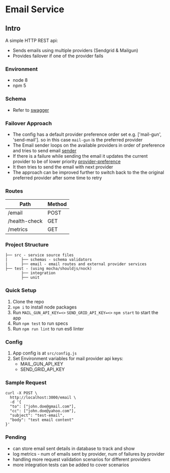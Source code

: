 # Email Service

## Intro

A simple HTTP REST api:
- Sends emails using multiple providers (Sendgrid & Mailgun)
- Provides failover if one of the provider fails

### Environment
- node 8
- npm 5

### Schema
- Refer to [swagger](swagger.yaml)

### Failover Approach
- The config has a default provider preference order set e.g. ['mail-gun', 'send-mail']. so in this case `mail-gun` is the preferred provider
- The Email sender loops on the available providers in order of preference and tries to send email [sender](src/email/sender.js)
- If there is a failure while sending the email it updates the current provider to be of lower priority [provider-preference](src/email/provider-preference.js)
- It then tries to send the email with next provider
- The approach can be improved further to switch back to the the original preferred provider after some time to retry

### Routes

| Path                         | Method |
| ---------------------------- | ------ |
| /email                       | POST   |
| /health-check                | GET    |
| /metrics                     | GET    |

### Project Structure

```
├── src - service source files
|      ├── schemas - schema validators
|      ├── email - email routes and external provider services
├── test - (using mocha/shouldjs/nock)
       ├── integration
       ├── unit
```

### Quick Setup

1. Clone the repo
2. `npm i` to install node packages
3. Run `MAIL_GUN_API_KEY=<>` `SEND_GRID_API_KEY=<>` `npm start` to start the app
4. Run `npm test` to run specs
5. Run `npm run lint` to run es6 linter


### Config

1. App config is at `src/config.js`
2. Set Environment variables for mail provider api keys:
    * MAIL_GUN_API_KEY
    * SEND_GRID_API_KEY

### Sample Request

```
curl -X POST \
  http://localhost:3000/email \
  -d '{
  "to": ["john.doe@gmail.com"],
  "cc": ["john.doe@yahoo.com"],
  "subject": "test-email",
  "body": "test email content"
}'
```

### Pending
- can store email sent details in database to track and show
- log metrics - num of emails sent by provider, num of failures by provider
- handling more request validation scenarios for different providers
- more integration tests can be added to cover scenarios


